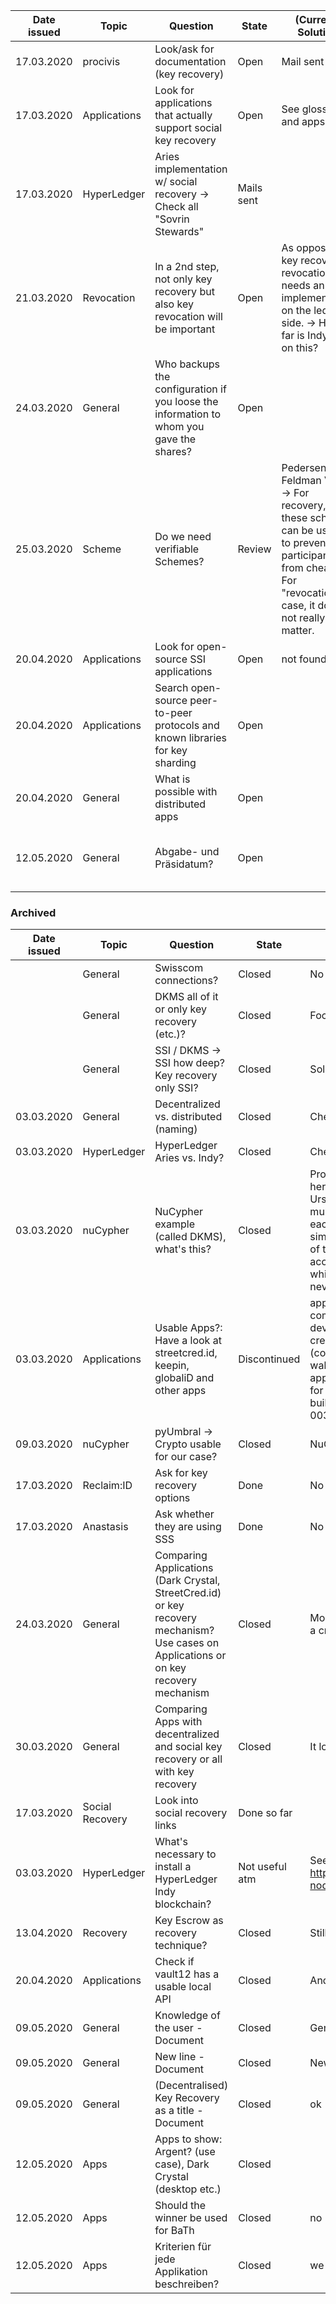 | Date issued  | Topic | Question | State | (Current) Solution | Next meeting |
| :-----------: | ------------- | --------------------- | ------- | ---------------------- | :---------: |
| 17.03.2020 | procivis | Look/ask for documentation (key recovery) | Open | Mail sent |  |
| 17.03.2020 | Applications | Look for applications that actually support social key recovery | Open | See glossary and apps.md | |
| 17.03.2020 | HyperLedger | Aries implementation w/ social recovery -> Check all "Sovrin Stewards" | Mails sent | | |
| 21.03.2020 | Revocation | In a 2nd step, not only key recovery but also key revocation will be important | Open | As opposed to key recovery, revocation needs an implementation on the ledger side. -> How far is Indy etc on this? ||
| 24.03.2020 | General | Who backups the configuration if you loose the information to whom you gave the shares? | Open |||
| 25.03.2020 | Scheme | Do we need verifiable Schemes? | Review | Pedersen, Feldman VSS...<br>-> For recovery, these schemes can be useful to prevent participants from cheating. For "revocation"-case, it does not really matter. ||
| 20.04.2020 | Applications | Look for open-source SSI applications | Open | not found | |
| 20.04.2020 | Applications | Search open-source peer-to-peer protocols and known libraries for key sharding | Open | | |
| 20.04.2020 | General | What is possible with distributed apps | Open | | |
| 12.05.2020 | General | Abgabe- und Präsidatum? | Open ||Document: 12.06.2020, Presentation: Thursday 11 or 18.06|
### Archived
| Date issued  | Topic | Question | State | (Current) Solution | Next meeting |
| :-----------: | ------------- | --------------------- | ------- | ---------------------- | :---------: |
| | General | Swisscom connections? | Closed | No | |
| | General | DKMS all of it or only key recovery (etc.)?  | Closed | Focus key recovery | |
| | General | SSI / DKMS -> SSI how deep? Key recovery only SSI? | Closed | Solution has to be usable for SSI/FIDO | |
| 03.03.2020 | General | Decentralized vs. distributed (naming) | Closed  | Check glossary | |
| 03.03.2020 | HyperLedger | HyperLedger Aries vs. Indy? | Closed | Check glossary | |
| 03.03.2020 | nuCypher | NuCypher example (called DKMS), what's this? | Closed | Proxy Re-Encryption: Basically, Alice is able to encrypt her data, then let that data be "proxy-reencrypted" by Ursula (untrusted 3rd party) or in NuCyphers case multiple Ursulas (what makes it a **D**KMS). The Ursulas each get a fragment of the reencryption key (sharding similair to shamir secret sharing). Bob then goes to each of the Ursulas and asks for the data. If Alice granted Bob access, Bob needs to find M of N Ursulas to get the data which is decryptable by him. In the process, the data is never decrypted. | |
| 03.03.2020 | Applications | Usable Apps?: Have a look at streetcred.id, keepin, globaliD and other apps | Discontinued | apps.md & Look into streetcred devportal. -> wallet is completely interoperable with aries protocol standard. devportal is easy way to talk to their API to issue credentials etc for aries wallets without writing code (connections, credentials, verifications, organizations..). wallet should be great tool for developing own applications with detailed error messages etc. Nothing for key recovery on the devportal -> email: no solution built in so far, but will also be using mnemonic (bip-0039).|x|
| 09.03.2020 | nuCypher | pyUmbral -> Crypto usable for our case? | Closed | NuCypher does not meet our requirements |  |
| 17.03.2020 | Reclaim:ID | Ask for key recovery options | Done | No solution. They may use anastasis. | |
| 17.03.2020 | Anastasis | Ask whether they are using SSS | Done | No they have their own implementation. | |
| 24.03.2020 | General | Comparing Applications (Dark Crystal, StreetCred.id) or key recovery mechanism? Use cases on Applications or on key recovery mechanism | Closed | More focus on apps or "merge" an SSI app together with a crypto sharing app | |
| 30.03.2020 | General | Comparing Apps with decentralized and social key recovery or all with key recovery | Closed  | It looks like comparing also other mechanism | |
| 17.03.2020 | Social Recovery | Look into social recovery links | Done so far | | |
| 03.03.2020 | HyperLedger | What's necessary to install a HyperLedger Indy blockchain? | Not useful atm | Seems to be pretty easy with docker -> https://github.com/hyperledger/indy-node/blob/master/environment/docker/pool/README.md | |
| 13.04.2020 | Recovery | Key Escrow as recovery technique? | Closed | Still useful ||
| 20.04.2020 | Applications | Check if vault12 has a usable local API | Closed | Android Share API | |
| 09.05.2020 | General | Knowledge of the user - Document | Closed | General Knowledge of IT-Sec | |
| 09.05.2020 | General | New line - Document | Closed | New line for each idea | |
| 09.05.2020 | General | (Decentralised) Key Recovery as a title - Document | Closed | ok | |
| 12.05.2020 | Apps | Apps to show: Argent? (use case), Dark Crystal (desktop etc.) | Closed |||
| 12.05.2020 | Apps | Should the winner be used for BaTh | Closed | no ||
| 12.05.2020 | Apps | Kriterien für jede Applikation beschreiben? | Closed | we will describe five apps |x|
